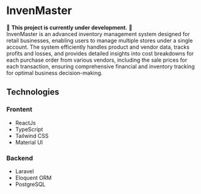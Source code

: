 # InvenMaster 
🚧 **This project is currently under development.** 🚧  
InvenMaster is an advanced inventory management system designed for retail businesses, enabling users to manage multiple stores under a single account. The system efficiently handles product and vendor data, tracks profits and losses, and provides detailed insights into cost breakdowns for each purchase order from various vendors, including the sale prices for each transaction, ensuring comprehensive financial and inventory tracking for optimal business decision-making.
  ## Technologies
  ### Frontent
  - ReactJs
  - TypeScript
  - Tailwind CSS
  - Material UI
  ### Backend
  - Laravel
  - Eloquent ORM
  - PostgreSQL
